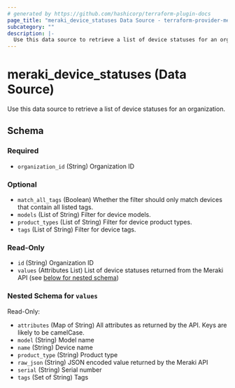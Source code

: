 ```yaml
---
# generated by https://github.com/hashicorp/terraform-plugin-docs
page_title: "meraki_device_statuses Data Source - terraform-provider-meraki"
subcategory: ""
description: |-
  Use this data source to retrieve a list of device statuses for an organization.
---
```


# meraki_device_statuses (Data Source)

Use this data source to retrieve a list of device statuses for an organization.



<!-- schema generated by tfplugindocs -->
## Schema

### Required

- `organization_id` (String) Organization ID

### Optional

- `match_all_tags` (Boolean) Whether the filter should only match devices that contain all listed tags.
- `models` (List of String) Filter for device models.
- `product_types` (List of String) Filter for device product types.
- `tags` (List of String) Filter for device tags.

### Read-Only

- `id` (String) Organization ID
- `values` (Attributes List) List of device statuses returned from the Meraki API (see [below for nested schema](#nestedatt--values))

<a id="nestedatt--values"></a>
### Nested Schema for `values`

Read-Only:

- `attributes` (Map of String) All attributes as returned by the API. Keys are likely to be camelCase.
- `model` (String) Model name
- `name` (String) Device name
- `product_type` (String) Product type
- `raw_json` (String) JSON encoded value returned by the Meraki API
- `serial` (String) Serial number
- `tags` (Set of String) Tags



